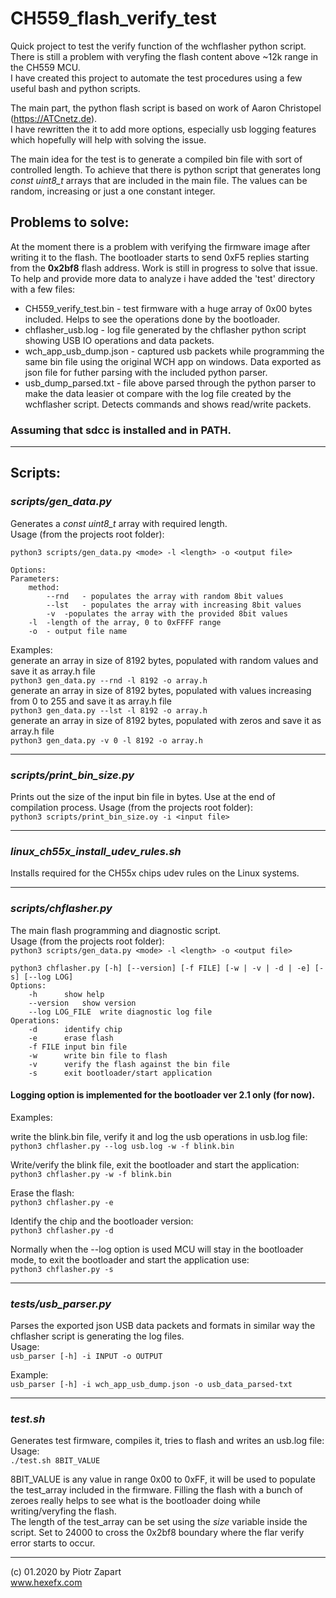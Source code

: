 # CH559_flash_verify_test
Quick project to test the verify function of the wchflasher python script.  
There is still a problem with veryfing the flash content above ~12k range in the CH559 MCU.  
I have created this project to automate the test procedures using a few useful bash and python scripts.

The main part, the python flash script is based on work of Aaron Christopel (https://ATCnetz.de).  
I have rewritten the it to add more options, especially usb logging features which hopefully will help with solving the issue.  

The main idea for the test is to generate a compiled bin file with sort of controlled length. To achieve that there is python script that generates long _const uint8_t_ arrays that are included in the main file. The values can be random, increasing or just a one constant integer.

## Problems to solve:
At the moment there is a problem with verifying the firmware image after writing it to the flash. The bootloader starts to send 0xF5 replies starting from the **0x2bf8** flash address. Work is still in progress to solve that issue. To help and provide more data to analyze i have added the 'test' directory with a few files:  
* CH559_verify_test.bin - test firmware with a huge array of 0x00 bytes included. Helps to see the operations done by the bootloader.
* chflasher_usb.log - log file generated by the chflasher python script showing USB IO operations and data packets.
* wch_app_usb_dump.json - captured usb packets while programming the same bin file using the original WCH app on windows. Data exported as json file for futher parsing with the included python parser.
* usb_dump_parsed.txt - file above parsed through the python parser to make the data leasier ot compare with the log file created by the wchflasher script. Detects commands and shows read/write packets.

### Assuming that sdcc is installed and in PATH.
------
## Scripts:
### _scripts/gen_data.py_  
Generates a _const uint8_t_ array with required length.  
Usage (from the projects root folder):  

`python3 scripts/gen_data.py <mode> -l <length> -o <output file>`

```
Options:
Parameters:
	method:
		--rnd	- populates the array with random 8bit values
		--lst	- populates the array with increasing 8bit values
	    -v	-populates the array with the provided 8bit values
	-l	-length of the array, 0 to 0xFFFF range
	-o	- output file name
```
Examples:  
generate an array in size of 8192 bytes, populated with random values
and save it as array.h file  
`python3 gen_data.py --rnd -l 8192 -o array.h`  
generate an array in size of 8192 bytes, populated with values increasing from 0 to 255
and save it as array.h file    
`python3 gen_data.py --lst -l 8192 -o array.h`  
generate an array in size of 8192 bytes, populated with zeros and save it as array.h file    
`python3 gen_data.py -v 0 -l 8192 -o array.h`  

------
### _scripts/print_bin_size.py_  

Prints out the size of the input bin file in bytes. Use at the end of compilation process.
Usage (from the projects root folder):  
`python3 scripts/print_bin_size.oy -i <input file>`  

------
### _linux_ch55x_install_udev_rules.sh_
Installs required for the CH55x chips udev rules on the Linux systems.

------
### _scripts/chflasher.py_
The main flash programming and diagnostic script.   
Usage (from the projects root folder):  
`python3 scripts/gen_data.py <mode> -l <length> -o <output file>`
```
python3 chflasher.py [-h] [--version] [-f FILE] [-w | -v | -d | -e] [-s] [--log LOG]
Options:
	-h		show help
	--version	show version
	--log LOG_FILE	write diagnostic log file
Operations:
	-d		identify chip
	-e		erase flash
	-f FILE	input bin file
	-w		write bin file to flash
	-v		verify the flash against the bin file
	-s		exit bootloader/start application
```
#### Logging option is implemented for the bootloader ver 2.1 only (for now).

Examples:  

write the blink.bin file, verify it and log the usb operations
in usb.log file:  
`python3 chflasher.py --log usb.log -w -f blink.bin`  

Write/verify the blink file, exit the bootloader and start the application:  
`python3 chflasher.py -w -f blink.bin`  

Erase the flash:  
`python3 chflasher.py -e`  

Identify the chip and the bootloader version:  
`python3 chflasher.py -d`  

Normally when the --log option is used MCU will stay in the bootloader mode, to exit the bootloader and start the application use:  
`python3 chflasher.py -s`  

------
### _tests/usb_parser.py_  
Parses the exported json USB data packets and formats in similar way the chflasher script is generating the log files.  
Usage:  
`usb_parser [-h] -i INPUT -o OUTPUT`  

Example:  
`usb_parser [-h] -i wch_app_usb_dump.json -o usb_data_parsed-txt`    

------
### _test.sh_  
Generates test firmware, compiles it, tries to flash and writes an usb.log file:  
Usage:   
`./test.sh 8BIT_VALUE`  

8BIT_VALUE is any value in range 0x00 to 0xFF, it will be used to populate the test_array included in the firmware. Filling the flash with a bunch of zeroes really helps to see what is the bootloader doing while writing/veryfing the flash.  
The length of the test_array can be set using the _size_ variable inside the script. Set to 24000 to cross the 0x2bf8 boundary where the flar verify error starts to occur.  

------
(c) 01.2020 by Piotr Zapart  
www.hexefx.com






